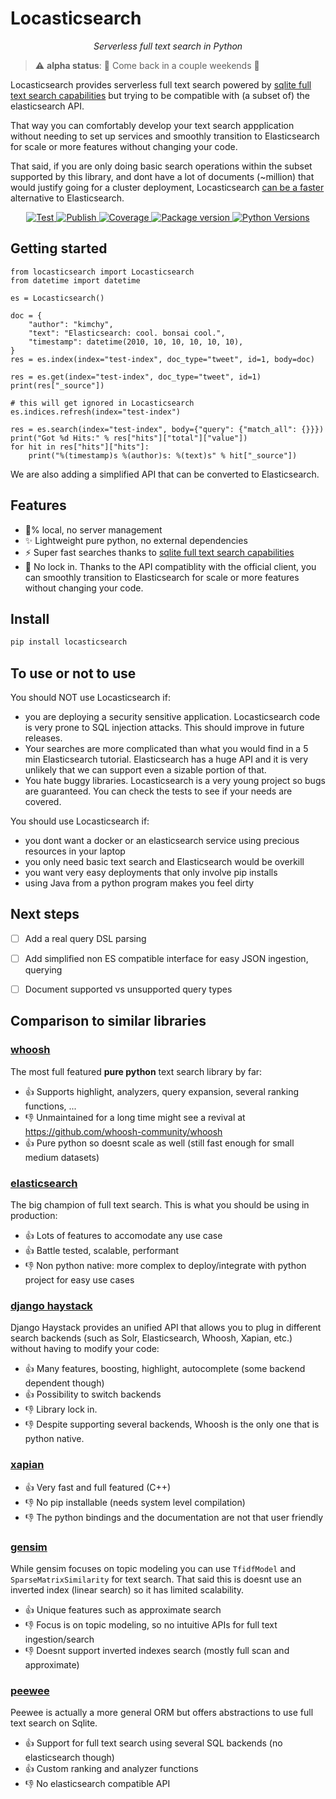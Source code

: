 # Locasticsearch

<p align="center">
    <em>Serverless full text search in Python</em>
</p>

> ⚠️ **alpha status**: 🚧 Come back in a couple weekends 🚧

Locasticsearch provides serverless full text search powered by [sqlite full text search capabilities](https://www.sqlite.org/fts5.html) but trying to be compatible with (a subset of) the elasticsearch API.

That way you can comfortably develop your text search appplication without needing to set up services and smoothly transition to Elasticsearch for scale or more features without changing your code.

That said, if you are only doing basic search operations within the subset supported by this library, and dont have a lot of documents (~million) that would justify going for a cluster deployment, Locasticsearch [can be a faster](benchmarks) alternative to Elasticsearch.

<p align="center">
<a href="https://github.com/elyase/locasticsearch/actions?query=workflow%3ATest" target="_blank">
    <img src="https://github.com/elyase/locasticsearch/workflows/Test/badge.svg" alt="Test">
</a>
<a href="https://github.com/elyase/locasticsearch/actions?query=workflow%3APublish" target="_blank">
    <img src="https://github.com/elyase/locasticsearch/workflows/Publish/badge.svg" alt="Publish">
</a>
<a href="https://codecov.io/gh/elyase/locasticsearch" target="_blank">
    <img src="https://img.shields.io/codecov/c/github/elyase/locasticsearch?color=%2334D058" alt="Coverage">
</a>
<a href="https://pypi.org/project/locasticsearch" target="_blank">
    <img src="https://img.shields.io/pypi/v/locasticsearch?color=%2334D058&label=pypi%20package" alt="Package version">
</a>
<a href="https://pypi.org/project/locasticsearch/" target="_blank">
    <img src="https://img.shields.io/pypi/pyversions/locasticsearch.svg" alt="Python Versions">
</a>
</p>


## Getting started

```
from locasticsearch import Locasticsearch
from datetime import datetime

es = Locasticsearch()

doc = {
    "author": "kimchy",
    "text": "Elasticsearch: cool. bonsai cool.",
    "timestamp": datetime(2010, 10, 10, 10, 10, 10),
}
res = es.index(index="test-index", doc_type="tweet", id=1, body=doc)

res = es.get(index="test-index", doc_type="tweet", id=1)
print(res["_source"])

# this will get ignored in Locasticsearch
es.indices.refresh(index="test-index")

res = es.search(index="test-index", body={"query": {"match_all": {}}})
print("Got %d Hits:" % res["hits"]["total"]["value"])
for hit in res["hits"]["hits"]:
    print("%(timestamp)s %(author)s: %(text)s" % hit["_source"])
```

We are also adding a simplified API that can be converted to Elasticsearch.

## Features

- 💯% local, no server management
- ✨ Lightweight pure python, no external dependencies
- ⚡ Super fast searches thanks to [sqlite full text search capabilities](https://www.sqlite.org/fts5.html)
- 🔗 No lock in. Thanks to the API compatiblity with the official client, you can smoothly transition to Elasticsearch for scale or more features without changing your code.

## Install

```bash
pip install locasticsearch
```

## To use or not to use

You should NOT use Locasticsearch if:

- you are deploying a security sensitive application. Locasticsearch code is very prone to SQL injection attacks. This should improve in future releases.
- Your searches are more complicated than what you would find in a 5 min Elasticsearch tutorial. Elasticsearch has a huge API and it is very unlikely that we can support even a sizable portion of that.
- You hate buggy libraries. Locasticsearch is a very young project so bugs are guaranteed. You can check the tests to see if your needs are covered. 

You should use Locasticsearch if:

- you dont want a docker or an elasticsearch service using precious resources in your laptop
- you only need basic text search and Elasticsearch would be overkill
- you want very easy deployments that only involve pip installs
- using Java from a python program makes you feel dirty


## Next steps

- [ ] Add a real query DSL parsing
- [ ] Add simplified non ES compatible interface for easy JSON ingestion, querying
- [ ] Document supported vs unsupported query types


## Comparison to similar libraries

### [whoosh](https://whoosh.readthedocs.io/en/latest/intro.html)

The most full featured **pure python** text search library by far:

- 👍 Supports highlight, analyzers, query expansion, several ranking functions, ...  
- 👎 Unmaintained for a long time might see a revival at https://github.com/whoosh-community/whoosh 
- 👍 Pure python so doesnt scale as well (still fast enough for small medium datasets) 

### [elasticsearch](https://www.elastic.co)

The big champion of full text search. This is what you should be using in production:

- 👍 Lots of features to accomodate any use case
- 👍 Battle tested, scalable, performant
- 👎 Non python native: more complex to deploy/integrate with python project for easy use cases


### [django haystack](https://django-haystack.readthedocs.io/en/master/)

Django Haystack provides an unified API that allows you to plug in different search backends (such as Solr, Elasticsearch, Whoosh, Xapian, etc.) without having to modify your code:

- 👍 Many features, boosting, highlight, autocomplete (some backend dependent though)
- 👍 Possibility to switch backends
- 👎 Library lock in.
- 👎 Despite supporting several backends, Whoosh is the only one that is python native.


### [xapian](https://xapian.org/docs/bindings/python/)

- 👍 Very fast and full featured (C++) 
- 👎 No pip installable (needs system level compilation)
- 👎 The python bindings and the documentation are not that user friendly


### [gensim](https://radimrehurek.com/gensim/)

While gensim focuses on topic modeling you can use `TfidfModel` and `SparseMatrixSimilarity` for text search. That said this is doesnt use an inverted index (linear search) so it has limited scalability.

- 👍 Unique features such as approximate search
- 👎 Focus is on topic modeling, so no intuitive APIs for full text ingestion/search
- 👎 Doesnt support inverted indexes search (mostly full scan and approximate)


### [peewee](http://docs.peewee-orm.com/en/latest/)

Peewee is actually a more general ORM but offers abstractions to use full text search on Sqlite.

- 👍 Support for full text search using several SQL backends (no elasticsearch though)
- 👍 Custom ranking and analyzer functions
- 👎 No elasticsearch compatible API


